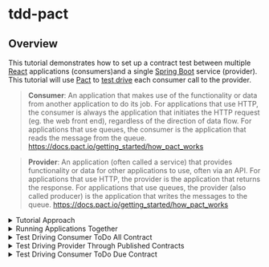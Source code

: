 # tdd-pact
## Overview
This tutorial demonstrates how to set up a contract test between multiple [React](https://reactjs.org/) applications (consumers)and a single [Spring Boot](https://spring.io/projects/spring-boot) service (provider).  This tutorial will use [Pact](https://pact.io/) to [test drive](https://en.wikipedia.org/wiki/Test-driven_development) each consumer call to the provider.

> **Consumer**: An application that makes use of the functionality or data from another application to do its job. For applications that use HTTP, the consumer is always the application that initiates the HTTP request (eg. the web front end), regardless of the direction of data flow. For applications that use queues, the consumer is the application that reads the message from the queue. https://docs.pact.io/getting_started/how_pact_works

> **Provider**: An application (often called a service) that provides functionality or data for other applications to use, often via an API. For applications that use HTTP, the provider is the application that returns the response. For applications that use queues, the provider (also called producer) is the application that writes the messages to the queue. https://docs.pact.io/getting_started/how_pact_works

<details>
  <summary>Tutorial Approach</summary>
  
## Tutorial Approach
This project has 4 consumers:
- consumer-todo-all
- consumer-todo-due
- consumer-todo-owner
- consumer-todo-top

Each consumer is a separate React app that calls the same provider [endpoint](https://swagger.io/docs/specification/paths-and-operations).

http://localhost:3000/todo  

```
[
{
  "id": 1,
  "description": "Take out the garbage",
  "dueDate": "2022-02-23T13:10:21.125+00:00",
  "priority": 5,
  "status": "TODO",
  "owner": "bsmith",
  "created": "2022-02-18T13:10:21.125+00:00",
  "lastModified": "2022-02-18T13:10:21.125+00:00"
},
{
  "id": 2,
  "description": "Wash the dishes",
  "dueDate": "2022-02-28T13:10:21.125+00:00",
  ...
}
]
```

However, however each consumer uses the response in different ways.  The consumer-todo-all app simply lists all of the todo descriptions in a list.  While consumer-todo-all only cares about the description field, the consumer-todo-due app also uses the dueDate field and sorts the list of todo's by due date.  Each of the 4 consumer apps use the provider's response slightly differently.  These different consumer expectations are called contracts or pacts.  As a provider gains more consumers it's important for the provider to understand how each consumer is using thier service.  [Contract tests](https://docs.pact.io/) solve this problem.  

> **Contract tests** assert that inter-application messages conform to a shared understanding that is documented in a contract. https://docs.pact.io/

In this tutorial we will test drive each consumer interaction with the provider.  Tests will start in each consumer and the resulting contract will drive the creation of the provider's endpoint.  This is called [consumer driven contract testing](https://docs.pact.io/#consumer-driven-contracts).

</details>

<details>
  <summary>Running Applications Together</summary>
  
## Running Applications Together
### Prerequisites
- [Node](https://nodejs.org/) 14 or higher
- [Java](https://aws.amazon.com/corretto) 8 or higher

### Steps
1. Open a separate terminal window for each application.
1. Within each terminal window `cd` into the application that that window will run (example: `cd {your-path-to-this-project}/tdd-pact/consumer-todo-all`)
1. Start the application *(see each application's `README.md` for more information)*
    1. For the consumer applications run `npm start` within each terminal window.
    1. For the provider-todo application run `./mvnw spring-boot:run`. Open http://localhost:3000/todo

</details>

<details>
  <summary>Test Driving Consumer ToDo All Contract</summary>
  The first step in test driving the contract between the consumer and the provider is to write a unit test.

  ### Set Up

  - `cd` into the `consumer-todo-all` directory
  - Sign up for a free [Pactflow Account](https://pactflow.io/try-for-free/)
  - Copy your [Pactflow Copy Environment Variables](https://docs.pactflow.io/#configuring-your-api-token)
  - Add these these Environment Variables to your machine
  - run `npm i @pact-foundation/pact`
  - In your `package.json` file add the following script

  ```
  "scripts": {
    ... ,
    "pact:publish": "pact-broker publish ./pacts --consumer-app-version=1.0.0 --broker-base-url=$PACT_BROKER_BASE_URL --broker-token=$PACT_BROKER_TOKEN"
  },
  ```

  ### Write a failing test
- add a new test under `src/test` with the name `ToDoIntegration.test.js` and the following contents

```js
import { Pact } from '@pact-foundation/pact';
import { Matchers } from '@pact-foundation/pact';
import { like } from '@pact-foundation/pact/src/dsl/matchers';
import { findAll } from '../ToDoRepository';
const { eachLike } = Matchers;


const provider = new Pact({
consumer: 'ToDoWebAll',
provider: 'ToDoAPI',
});

describe('ToDo Service', () => {
  describe('When a request to list all todos is made', () => {
    beforeAll(() =>
      provider.setup().then(() => {
        provider.addInteraction({
          uponReceiving: 'a request to list all todos',
          withRequest: {
            method: 'GET',
            path: '/todos',
          },
          willRespondWith: {
              body: eachLike({
                id: like(1),
                description: like('description 1'),
              }),
              status: 200,
              headers: {
                'Content-Type': 'application/json',
              },
            },
          })
        }))

    test('should return the correct data', async () => {
      const response = await findAll(provider.mockService.baseUrl);
      expect(response[0].id).toBe(1);
      expect(response[0].description).toBe('description 1');
    });

    afterEach(() => provider.verify());
    afterAll(() => provider.finalize());
  });
});
```
- `provider = new Pact({...` creates a mock API server that listens for calls from `ToDoRepository.findAll()`.  This is powerful because now the consumer can call a provider before the real endpoint even exists. 
- `provider.addInteraction({...` sets up canned API endpoint responses
- `provider.verify()` validates that the interactions you set up were actually called
- `provider.finalize()` writes the pact file to the `pacts` directory at the root of `consumer-todo-all` and shuts down the mock server.

### Run Integration Test
- run `npm test`
- This will produce a contract in the `pacts` directory

### Publish Contract to Pactflow
- run `npm run pact:publish`
- Log into your Pactflow server `https://[your username].pactflow.io/` and you should seed your new contract `ToDoWebAll ∞ ToDoAPI` listed under the `Integration` heading

[Code for this section](https://github.com/pairing4good/tdd-pact/commit/c78813d426a0f1f7d7035cadb5fa2dee616ad8cb)

</details>

<details>
  <summary>Test Driving Provider Through Published Contracts</summary>
  The next step is to drive the Provider API based on the published contracts.

  ### Set Up

  - Add these these Environment Variables to your machine
    - export PACT_BROKER_HOST=[your username].pactflow.io
    - export PACT_BROKER_BASE_URL=https://$PACT_BROKER_HOST
  - Add depencency to the pom.xml

```
  <dependency>
    <groupId>au.com.dius.pact.provider</groupId>
    <artifactId>junit5spring</artifactId>
    <version>4.3.5</version>
  </dependency>
```

### Write a failing test

  ```java
package com.pairgood.todo.contract;

import org.junit.jupiter.api.BeforeEach;
import org.junit.jupiter.api.TestTemplate;
import org.junit.jupiter.api.extension.ExtendWith;
import org.springframework.boot.test.context.SpringBootTest;
import org.springframework.boot.web.server.LocalServerPort;
import org.springframework.test.context.junit.jupiter.SpringExtension;

import au.com.dius.pact.provider.junit5.HttpTestTarget;
import au.com.dius.pact.provider.junit5.PactVerificationContext;
import au.com.dius.pact.provider.junitsupport.Provider;
import au.com.dius.pact.provider.junitsupport.loader.PactBroker;
import au.com.dius.pact.provider.junitsupport.loader.PactBrokerAuth;
import au.com.dius.pact.provider.spring.junit5.PactVerificationSpringProvider;

@ExtendWith(SpringExtension.class)
@SpringBootTest(webEnvironment = SpringBootTest.WebEnvironment.DEFINED_PORT)
@Provider("ToDoAPI")
@PactBroker(scheme = "https", host = "${PACT_BROKER_HOST}", authentication = @PactBrokerAuth(token = "${PACT_BROKER_TOKEN}"))
public class ContractVerificationTest {

    @LocalServerPort
    private int port;

    @BeforeEach
    public void setUp(PactVerificationContext context){
        context.setTarget(new HttpTestTarget("localhost", port));
    }

    @TestTemplate
    @ExtendWith(PactVerificationSpringProvider.class)
    void pactVerificationTestTemplate(PactVerificationContext context) {
      context.verifyInteraction();
    }

}
  ```

- This test downloads all of the contracts for `@Provider("ToDoAPI")` and runs them agains the running Spring Boot API
- run `./mvnw test`
- The test fails with the message `Actual map is missing the following keys: description`

### Make the test go green

- The failing contract test drives the provider to add the following getter to `ToDo.java`
```java
public String getDescription() {
    return description;
}
```

- Rerun `./mvnw test`
- Green

[Code for this section](https://github.com/pairing4good/tdd-pact/commit/72e7c345f7861870e150bc2ed113e3f4a7aac681)

</details>

<details>
  <summary>Test Driving Consumer ToDo Due Contract</summary>
  With the first consumer contract in place we will add a second consumer contract from a second front end application.

  ### Set Up

  - `cd` into the `consumer-todo-due` directory
  - run `npm i @pact-foundation/pact`
  - In your `package.json` file add the following script

  ```
  "scripts": {
    ... ,
    "pact:publish": "pact-broker publish ./pacts --consumer-app-version=1.0.0 --broker-base-url=$PACT_BROKER_BASE_URL --broker-token=$PACT_BROKER_TOKEN"
  },
  ```

  ### Write a failing test

- add a new test under `src/test` with the name `ToDoIntegration.test.js` and the following contents

```js
import { Pact } from '@pact-foundation/pact';
import { Matchers } from '@pact-foundation/pact';
import { like } from '@pact-foundation/pact/src/dsl/matchers';
import { findAll } from '../ToDoRepository';
const { eachLike } = Matchers;


const provider = new Pact({
  consumer: 'ToDoWebDue',
  provider: 'ToDoAPI',
});

describe('ToDo Service', () => {
    describe('When a request to list all todos is made', () => {
      beforeAll(() =>
        provider.setup().then(() => {
          provider.addInteraction({
            uponReceiving: 'a request to list all todos',
            withRequest: {
              method: 'GET',
              path: '/todos',
            },
            willRespondWith: {
                body: eachLike({
                  id: like(1),
                  description: like('description 1'),
                  dueDate: like('2001-01-01T01:01:01.100+00:00')
                }),
                status: 200,
                headers: {
                  'Content-Type': 'application/json',
                },
              },
            })
          }))
  
      test('should return the correct data', async () => {
        const response = await findAll(provider.mockService.baseUrl);
        expect(response[0].id).toBe(1);
        expect(response[0].description).toBe('description 1');
        expect(response[0].dueDate).toBe('2001-01-01T01:01:01.100+00:00');
      });
  
      afterEach(() => provider.verify());
      afterAll(() => provider.finalize());
    });
  });
```

### Run Integration Test
- run `npm test`
- This will produce a contract in the `pacts` directory

### Publish Contract to Pactflow
- run `npm run pact:publish`
- Log into your Pactflow server `https://[your username].pactflow.io/` and you should seed your new contract `ToDoWebDue ∞ ToDoAPI` listed under the `Integration` heading

[Code for this section]()

</details>